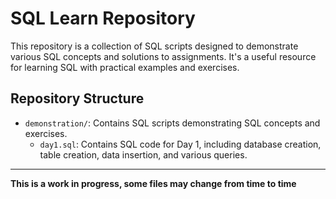 # SQL Learn Repository

This repository is a collection of SQL scripts designed to demonstrate various SQL concepts and solutions to assignments. It's a useful resource for learning SQL with practical examples and exercises.

## Repository Structure

- `demonstration/`: Contains SQL scripts demonstrating SQL concepts and exercises.
  - `day1.sql`: Contains SQL code for Day 1, including database creation, table creation, data insertion, and various queries.
 
***

**This is a work in progress, some files may change from time to time**
